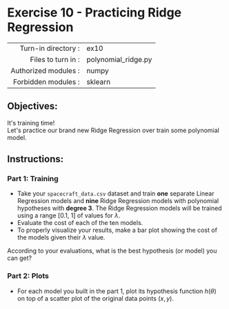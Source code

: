 # Exercise 10 - Practicing Ridge Regression

|                         |                     |
| -----------------------:| ------------------  |
|   Turn-in directory :   |  ex10               |
|   Files to turn in :    |  polynomial_ridge.py      |
|   Authorized modules :  |  numpy              |
|   Forbidden modules :   |  sklearn            |

## Objectives:  
It's training time!  
Let's practice our brand new Ridge Regression over train some polynomial model.

## Instructions:

### Part 1: Training
- Take your `spacecraft_data.csv` dataset and train **one** separate Linear Regression models and **nine** Ridge Regression models with polynomial hypotheses with **degree 3**. The Ridge Regression models will be  trained using a range [0.1, 1] of values for $\lambda$. 
- Evaluate the cost of each of the ten models.  
- To properly visualize your results, make a bar plot showing the cost of the models given their $\lambda$ value.   

According to your evaluations, what is the best hypothesis (or model) you can get?

### Part 2: Plots
* For each model you built in the part 1, plot its hypothesis function $h(\theta)$ on top of a scatter plot of the original data points $(x,y)$. 
